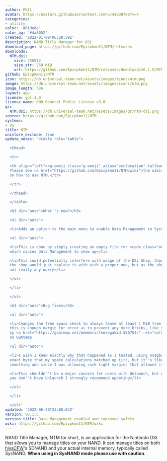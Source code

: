 ```yaml
---
author: Pk11
avatar: https://avatars.githubusercontent.com/u/41608708?v=4
categories:
- utility
color: '#81de8e'
color_bg: '#4a8052'
created: '2022-01-09T06:28:39Z'
description: NAND Title Manager for DSi
download_page: https://github.com/Epicpkmn11/NTM/releases
downloads:
  NTM.dsi:
    size: 256512
    size_str: 250 KiB
    url: https://github.com/Epicpkmn11/NTM/releases/download/v0.1.5/NTM.dsi
github: Epicpkmn11/NTM
icon: https://db.universal-team.net/assets/images/icons/ntm.png
image: https://db.universal-team.net/assets/images/icons/ntm.png
image_length: 586
layout: app
license: gpl-3.0
license_name: GNU General Public License v3.0
qr:
  NTM.dsi: https://db.universal-team.net/assets/images/qr/ntm-dsi.png
source: https://github.com/Epicpkmn11/NTM
systems:
- DS
title: NTM
unistore_exclude: true
update_notes: '<table role="table">

  <thead>

  <tr>

  <th align="left"><g-emoji class="g-emoji" alias="exclamation" fallback-src="https://github.githubassets.com/images/icons/emoji/unicode/2757.png">❗</g-emoji>
  Please see <a href="https://github.com/Epicpkmn11/NTM/wiki">the wiki</a> for information
  on how to use NTM.</th>

  </tr>

  </thead>

  </table>

  <h3 dir="auto">What''s new?</h3>

  <ul dir="auto">

  <li>Adds an option to the main menu to enable Data Management in System Settings

  <ul dir="auto">

  <li>This is done by simply creating an empty file for <code class="notranslate">/sys/dev.kp</code>,
  which causes Data Management to show up</li>

  <li>This could potentially interfere with usage of the DSi Shop, though I think
  the shop would just replace it with with a proper one, but as the shop is dead there''s
  not really any worry</li>

  </ul>

  </li>

  </ul>

  <h3 dir="auto">Bug fixes</h3>

  <ul dir="auto">

  <li>Changes the free space check to always leave at least 1 MiB free, hopefully
  this is enough margin for error as to prevent any more bricks, like the one reported
  by <a href="https://gbatemp.net/members/thesegakid.550754/" rel="nofollow">TheSegaKid</a>
  on GBAtemp

  <ul dir="auto">

  <li>I wish I knew exactly why that happened as I tested, using no$gba, down to the
  exact byte that my space calculations matched up iirc, but it''s likely I missed
  something and since I was allowing such tight margins that allowed it to mess up</li>

  <li>This shouldn''t be a major concern for users with Unlaunch, but especially if
  you don''t have Unlaunch I strongly recommend updating</li>

  </ul>

  </li>

  </ul>'
updated: '2022-06-20T23:00:04Z'
version: v0.1.5
version_title: Data Management enabled and improved safety
wiki: https://github.com/Epicpkmn11/NTM/wiki
---
```

NAND Title Manager, NTM for short, is an application for the Nintendo DSi that allows you to manage titles on your NAND. It can manage titles on both [hiyaCFW](https://wiki.ds-homebrew.com/hiyacfw/)'s SDNAND and your actual internal memory, typically called SysNAND. **When using in SysNAND mode please use with caution**.